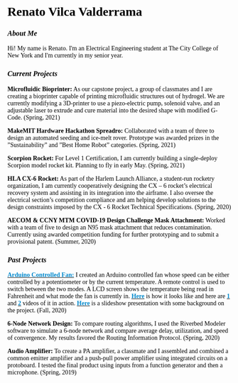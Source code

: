 <style>
body {
  background-image: url('https://raw.githubusercontent.com/rvilca/rvilca.github.io/main/pictures/website%20background.jpg');
  font-family: sanfrancisco, sansserif;
  color: black;
}
</style>
# Renato Vilca Valderrama


### _About Me_
Hi! My name is Renato. I'm an Electrical Engineering student at The City College of New York and I'm currently in my senior year.


### _Current Projects_
**Microfluidic Bioprinter:** As our capstone project, a group of classmates and I are creating a bioprinter capable of printing microfluidic structures out of hydrogel. We are currently modifying a 3D-printer to use a piezo-electric pump, solenoid valve, and an adjustable laser to extrude and cure material into the desired shape with modified G-Code. (Spring, 2021)

**MakeMIT Hardware Hackathon Spreadro:** Collaborated with a team of three to design an automated seeding and ice-melt rover. Prototype was awarded prizes in the ”Sustainability” and ”Best Home Robot” categories. (Spring, 2021)

**Scorpion Rocket:** For Level 1 Certification, I am currently building a single-deploy Scorpion model rocket kit. Planning to fly in early May. (Spring, 2021)

**HLA CX-6 Rocket:** As part of the Harlem Launch Alliance, a student-run rocketry organization, I am currently cooperatively designing the CX – 6 rocket’s electrical recovery system and assisting in its integration into the airframe. I also oversee the electrical section’s competition compliance and am helping develop solutions to the design constraints imposed by the CX - 6 Rocket Technical Specifications. (Spring, 2020)

**AECOM & CCNY MTM COVID-19 Design Challenge Mask Attachment:** Worked with a team of five to design an N95 mask attachment that reduces contamination. Currently using awarded competition funding for further prototyping and to submit a provisional patent. (Summer, 2020)


### _Past Projects_
[**<font color="#0088cc">Arduino Controlled Fan:</font>**](https://github.com/rvilca/Arduino-Controlled-Fan) I created an Arduino controlled fan whose speed can be either controlled by a potentiometer or by the current temperature. A remote control is used to switch between the two modes. A LCD screen shows the temperature being read in Fahrenheit and what mode the fan is currently in. [**<font color="#0088cc">Here</font>**](https://raw.githubusercontent.com/rvilca/Arduino-Controlled-Fan/main/Edit%205%20459%20with%20newest%20code.png) is how it looks like and here are [**<font color="#0088cc">1</font>**](https://drive.google.com/file/d/1gk494CJtEBQObdrArnRuGBvn9tSPHHUs/view?usp=sharing) and [**<font color="#0088cc">2</font>**](https://drive.google.com/file/d/1i_PO3feknaX6hNtdP3vwDD8R1s_I9jNk/view?usp=sharing) videos of it in action. [**<font color="#0088cc">Here</font>**](https://docs.google.com/presentation/d/1WH_MV_sWeM89hG3IIGQj6spmC00l_MNr5ah9GDILRXQ/edit?usp=sharing) is a slideshow presentation with some background on the project. (Fall, 2020)

**6-Node Network Design:** To compare routing algorithms, I used the Riverbed Modeler software to simulate a 6-node network and compare average delay, utilization, and speed of convergence. My results favored the Routing Information Protocol. (Spring, 2020)

**Audio Amplifier:** To create a PA amplifier, a classmate and I assembled and combined a common emitter amplifier and a push-pull power amplifier using integrated circuits on a protoboard. I tested the final product using inputs from a function generator and then a microphone. (Spring, 2019)

<!--

# Header 1
## Header 2
### Header 3

- Bulleted
- List

1. Numbered
2. List

**Bold** and _Italic_ and `Code` text

[Link](url) and ![Image](src)

-->
